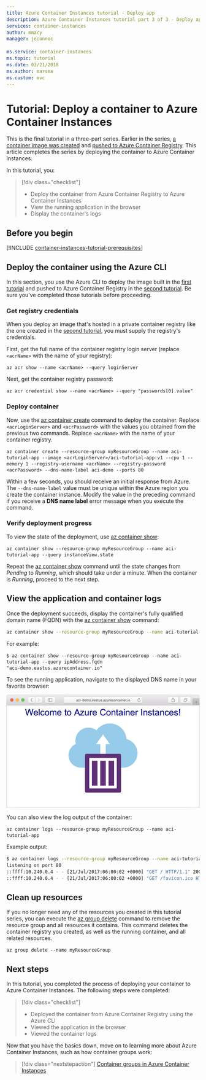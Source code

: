```yaml
---
title: Azure Container Instances tutorial - Deploy app
description: Azure Container Instances tutorial part 3 of 3 - Deploy application
services: container-instances
author: mmacy
manager: jeconnoc

ms.service: container-instances
ms.topic: tutorial
ms.date: 03/21/2018
ms.author: marsma
ms.custom: mvc
---
```


# Tutorial: Deploy a container to Azure Container Instances

This is the final tutorial in a three-part series. Earlier in the series, [a container image was created](container-instances-tutorial-prepare-app.md) and [pushed to Azure Container Registry](container-instances-tutorial-prepare-acr.md). This article completes the series by deploying the container to Azure Container Instances.

In this tutorial, you:

> [!div class="checklist"]
> * Deploy the container from Azure Container Registry to Azure Container Instances
> * View the running application in the browser
> * Display the container's logs

## Before you begin

[!INCLUDE [container-instances-tutorial-prerequisites](../../includes/container-instances-tutorial-prerequisites.md)]

## Deploy the container using the Azure CLI

In this section, you use the Azure CLI to deploy the image built in the [first tutorial](container-instances-tutorial-prepare-app.md) and pushed to Azure Container Registry in the [second tutorial](container-instances-tutorial-prepare-acr.md). Be sure you've completed those tutorials before proceeding.

### Get registry credentials

When you deploy an image that's hosted in a private container registry like the one created in the [second tutorial](container-instances-tutorial-prepare-acr.md), you must supply the registry's credentials.

First, get the full name of the container registry login server (replace `<acrName>` with the name of your registry):

```azurecli
az acr show --name <acrName> --query loginServer
```

Next, get the container registry password:

```azurecli
az acr credential show --name <acrName> --query "passwords[0].value"
```

### Deploy container

Now, use the [az container create][az-container-create] command to deploy the container. Replace `<acrLoginServer>` and `<acrPassword>` with the values you obtained from the previous two commands. Replace `<acrName>` with the name of your container registry.

```azurecli
az container create --resource-group myResourceGroup --name aci-tutorial-app --image <acrLoginServer>/aci-tutorial-app:v1 --cpu 1 --memory 1 --registry-username <acrName> --registry-password <acrPassword> --dns-name-label aci-demo --ports 80
```

Within a few seconds, you should receive an initial response from Azure. The `--dns-name-label` value must be unique within the Azure region you create the container instance. Modify the value in the preceding command if you receive a **DNS name label** error message when you execute the command.

### Verify deployment progress

To view the state of the deployment, use [az container show][az-container-show]:

```azurecli
az container show --resource-group myResourceGroup --name aci-tutorial-app --query instanceView.state
```

Repeat the [az container show][az-container-show] command until the state changes from *Pending* to *Running*, which should take under a minute. When the container is *Running*, proceed to the next step.

## View the application and container logs

Once the deployment succeeds, display the container's fully qualified domain name (FQDN) with the [az container show][az-container-show] command:

```bash
az container show --resource-group myResourceGroup --name aci-tutorial-app --query ipAddress.fqdn
```

For example:
```console
$ az container show --resource-group myResourceGroup --name aci-tutorial-app --query ipAddress.fqdn
"aci-demo.eastus.azurecontainer.io"
```

To see the running application, navigate to the displayed DNS name in your favorite browser:

![Hello world app in the browser][aci-app-browser]

You can also view the log output of the container:

```azurecli
az container logs --resource-group myResourceGroup --name aci-tutorial-app
```

Example output:

```bash
$ az container logs --resource-group myResourceGroup --name aci-tutorial-app
listening on port 80
::ffff:10.240.0.4 - - [21/Jul/2017:06:00:02 +0000] "GET / HTTP/1.1" 200 1663 "-" "Mozilla/5.0 (Macintosh; Intel Mac OS X 10_12_5) AppleWebKit/537.36 (KHTML, like Gecko) Chrome/59.0.3071.115 Safari/537.36"
::ffff:10.240.0.4 - - [21/Jul/2017:06:00:02 +0000] "GET /favicon.ico HTTP/1.1" 404 150 "http://aci-demo.eastus.azurecontainer.io/" "Mozilla/5.0 (Macintosh; Intel Mac OS X 10_12_5) AppleWebKit/537.36 (KHTML, like Gecko) Chrome/59.0.3071.115 Safari/537.36"
```

## Clean up resources

If you no longer need any of the resources you created in this tutorial series, you can execute the [az group delete][az-group-delete] command to remove the resource group and all resources it contains. This command deletes the container registry you created, as well as the running container, and all related resources.

```azurecli-interactive
az group delete --name myResourceGroup
```

## Next steps

In this tutorial, you completed the process of deploying your container to Azure Container Instances. The following steps were completed:

> [!div class="checklist"]
> * Deployed the container from Azure Container Registry using the Azure CLI
> * Viewed the application in the browser
> * Viewed the container logs

Now that you have the basics down, move on to learning more about Azure Container Instances, such as how container groups work:

> [!div class="nextstepaction"]
> [Container groups in Azure Container Instances](container-instances-container-groups.md)

<!-- IMAGES -->
[aci-app-browser]: ./media/container-instances-quickstart/aci-app-browser.png

<!-- LINKS - external -->
[docker-linux]: https://docs.docker.com/engine/installation/#supported-platforms
[docker-login]: https://docs.docker.com/engine/reference/commandline/login/
[docker-mac]: https://docs.docker.com/docker-for-mac/
[docker-push]: https://docs.docker.com/engine/reference/commandline/push/
[docker-tag]: https://docs.docker.com/engine/reference/commandline/tag/
[docker-windows]: https://docs.docker.com/docker-for-windows/

<!-- LINKS - internal -->
[az-container-create]: /cli/azure/container#az_container_create
[az-container-show]: /cli/azure/container#az_container_show
[az-group-delete]: /cli/azure/group#az_group_delete
[azure-cli-install]: /cli/azure/install-azure-cli
[prepare-app]: ./container-instances-tutorial-prepare-app.md

